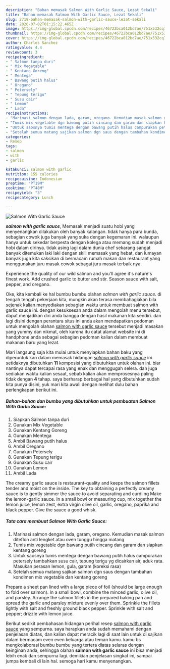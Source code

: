 ```yaml
---
description: "Bahan memasak Salmon With Garlic Sauce, Lezat Sekali"
title: "Bahan memasak Salmon With Garlic Sauce, Lezat Sekali"
slug: 2719-bahan-memasak-salmon-with-garlic-sauce-lezat-sekali
date: 2020-07-02T01:15:22.465Z
image: https://img-global.cpcdn.com/recipes/46722bca012bd7ae/751x532cq70/salmon-with-garlic-sauce-foto-resep-utama.jpg
thumbnail: https://img-global.cpcdn.com/recipes/46722bca012bd7ae/751x532cq70/salmon-with-garlic-sauce-foto-resep-utama.jpg
cover: https://img-global.cpcdn.com/recipes/46722bca012bd7ae/751x532cq70/salmon-with-garlic-sauce-foto-resep-utama.jpg
author: Charles Sanchez
ratingvalue: 4.4
reviewcount: 3
recipeingredient:
- " Salmon tanpa duri"
- " Mix Vegetable"
- " Kentang Goreng"
- " Mentega"
- " Bawang putih halus"
- " Oregano"
- " Petersely"
- " Tepung terigu"
- " Susu cair"
- " Lemon"
- " Lada"
recipeinstructions:
- "Marinasi salmon dengan lada, garam, oregano. Kemudian masak salmon diteflon anti lengket atau oven tunggu hingga matang"
- "Tumis mix vegetable dgn bawang putih cincang dan garam dan siapkan kentang goreng"
- "Untuk saosnya tumis mentega dengan bawang putih halus campurakan petersely tambahkan susu cair, tepung terigu yg dicairkan air, aduk rata. Masukan perasan lemon, gula, garam (koreksi rasa)"
- "Setelah semua matang sajikan salmon dgn saus dengan tambahan kondimen mix vegetable dan kentang goreng"
categories:
- Resep
tags:
- salmon
- with
- garlic

katakunci: salmon with garlic 
nutrition: 155 calories
recipecuisine: Indonesian
preptime: "PT19M"
cooktime: "PT48M"
recipeyield: "3"
recipecategory: Lunch

---
```



![Salmon With Garlic Sauce](https://img-global.cpcdn.com/recipes/46722bca012bd7ae/751x532cq70/salmon-with-garlic-sauce-foto-resep-utama.jpg)

<b><i>salmon with garlic sauce</i></b>, Memasak menjadi suatu hobi yang menyenangkan dilakukan oleh banyak kalangan. tidak hanya para bunda, sebagian cowok juga banyak yang suka dengan kegemaran ini. walaupun hanya untuk sekedar berpesta dengan kolega atau memang sudah menjadi hobi dalam dirinya. tidak asing lagi dalam dunia chef sekarang sangat banyak ditemukan laki laki dengan skill memasak yang hebat, dan lumayan banyak juga kita saksikan di bermacam rumah makan dan restaurant yang menggunakan juru masak cowok sebagai juru masak terbaik nya.

Experience the quality of our wild salmon and you&#39;ll agree it&#39;s nature&#39;s finest work. Add crushed garlic to butter and stir. Season sauce with salt, pepper, and oregano.

Oke, kita kembali ke hal bumbu bumbu olahan <i>salmon with garlic sauce</i>. di tengah tengah pekerjaan kita, mungkin akan terasa membahagiakan bila sejenak kalian menyediakan sebagian waktu untuk membuat salmon with garlic sauce ini. dengan kesuksesan anda dalam mengolah menu tersebut, dapat menjadikan diri anda bangga dengan hasil makanan kita sendiri. dan lagi disini dengan perantara situs ini anda akan mendapatkan pedoman untuk mengolah olahan <u>salmon with garlic sauce</u> tersebut menjadi masakan yang yummy dan nikmat, oleh karena itu catat alamat website ini di handphone anda sebagai sebagian pedoman kalian dalam membuat makanan baru yang lezat.


Mari langsung saja kita mulai untuk menyiapkan bahan baku yang diperuntuk kan dalam memasak hidangan <u><i>salmon with garlic sauce</i></u> ini. setidaknya dibutuhkan <b>11</b> komposisi yang dibutuhkan untuk olahan ini. biar nantinya dapat tercapai rasa yang enak dan menggugah selera. dan juga sediakan waktu kalian sesaat, sebab kalian akan memprosesnya paling tidak dengan <b>4</b> tahap. saya berharap berbagai hal yang dibutuhkan sudah kita punya disini, yuk mari kita awali dengan melihat dulu bahan perlengkapan berikut ini.

<!--inarticleads1-->

##### Bahan-bahan dan bumbu yang dibutuhkan untuk pembuatan Salmon With Garlic Sauce:

1. Siapkan  Salmon tanpa duri
1. Gunakan  Mix Vegetable
1. Gunakan  Kentang Goreng
1. Gunakan  Mentega
1. Ambil  Bawang putih halus
1. Ambil  Oregano
1. Gunakan  Petersely
1. Gunakan  Tepung terigu
1. Gunakan  Susu cair
1. Gunakan  Lemon
1. Ambil  Lada


The creamy garlic sauce is restaurant-quality and keeps the salmon fillets tender and moist on the inside. The key to obtaining a perfectly creamy sauce is to gently simmer the sauce to avoid separating and curdling Make the lemon-garlic sauce. In a small bowl or measuring cup, mix together the lemon juice, lemon zest, extra virgin olive oil, garlic, oregano, paprika and black pepper. Give the sauce a good whisk. 

<!--inarticleads2-->

##### Tata cara membuat Salmon With Garlic Sauce:

1. Marinasi salmon dengan lada, garam, oregano. Kemudian masak salmon diteflon anti lengket atau oven tunggu hingga matang
1. Tumis mix vegetable dgn bawang putih cincang dan garam dan siapkan kentang goreng
1. Untuk saosnya tumis mentega dengan bawang putih halus campurakan petersely tambahkan susu cair, tepung terigu yg dicairkan air, aduk rata. Masukan perasan lemon, gula, garam (koreksi rasa)
1. Setelah semua matang sajikan salmon dgn saus dengan tambahan kondimen mix vegetable dan kentang goreng


Prepare a sheet pan lined with a large piece of foil (should be large enough to fold over salmon). In a small bowl, combine the minced garlic, olive oil, and parsley. Arrange the salmon fillets in the prepared baking pan and spread the garlic and parsley mixture evenly over them. Sprinkle the fillets lightly with salt and freshly ground black pepper. Sprinkle with salt and pepper; drizzle with lemon juice. 

Berikut sedikit pembahasan hidangan perihal resep <u>salmon with garlic sauce</u> yang sempurna. saya harapkan anda sudah memahami dengan penjelasan diatas, dan kalian dapat meracik lagi di saat lain untuk di sajikan dalam bermacam even even keluarga atau teman kamu. kamu bs mengkolaborasi bumbu bumbu yang tertera diatas selaras dengan keinginan anda, sehingga olahan <b>salmon with garlic sauce</b> ini bisa menjadi lebih enak dan sempurna lagi. demikian penjelasan singkat ini, sampai jumpa kembali di lain hal. semoga hari kamu menyenangkan.
